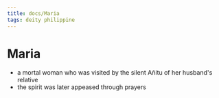 ```yaml
---
title: docs/Maria
tags: deity philippine
---
```


# Maria
- a mortal woman who was visited by the silent Añitu of her husband's relative
- the spirit was later appeased through prayers